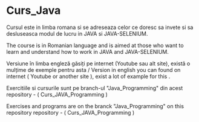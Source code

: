 # Curs_Java 
Cursul este in limba romana si se adreseaza celor ce doresc sa invete si sa desluseasca modul de lucru in JAVA si JAVA-SELENIUM.

The course is in Romanian language and is aimed at those who want to learn and understand how to work in JAVA and JAVA-SELENIUM.

Versiune în limba engleză găsiți pe internet (Youtube sau alt site), există o mulțime de exemple pentru asta / Version in english you can found on internet ( Youtube or another site ), exist a lot of example for this . 

Exercitiile si cursurile sunt pe branch-ul "Java_Programming" din acest repository - ( Curs_JAVA_Programming )

Exercises and programs are on the branck "Java_Programming" on this repository repository - ( Curs_JAVA_Programming )
